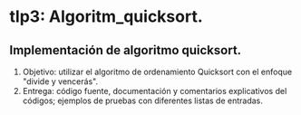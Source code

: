 ﻿# tlp3: Algoritm_quicksort.
## Implementación de algoritmo quicksort.

1. Objetivo: utilizar el algoritmo de ordenamiento Quicksort con el enfoque "divide y vencerás".
2. Entrega: código fuente, documentación y comentarios explicativos del códigos; ejemplos de pruebas con diferentes listas de entradas.
